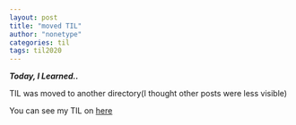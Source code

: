 ```yaml
---
layout: post
title: "moved TIL"
author: "nonetype"
categories: til
tags: til2020
---
```


***Today, I Learned..***

TIL was moved to another directory(I thought other posts were less visible)

You can see my TIL on [here](https://github.com/nonetype/nonetype.github.io/tree/master/TIL)